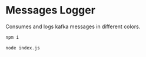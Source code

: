 # Messages Logger

Consumes and logs kafka messages in different colors.

```sh
npm i
```

```sh
node index.js
```
